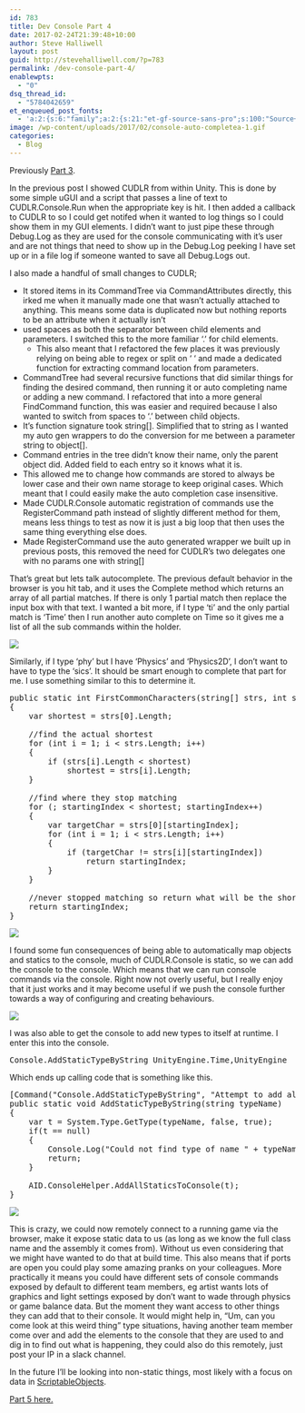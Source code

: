 ```yaml
---
id: 783
title: Dev Console Part 4
date: 2017-02-24T21:39:48+10:00
author: Steve Halliwell
layout: post
guid: http://stevehalliwell.com/?p=783
permalink: /dev-console-part-4/
enablewpts:
  - "0"
dsq_thread_id:
  - "5784042659"
et_enqueued_post_fonts:
  - 'a:2:{s:6:"family";a:2:{s:21:"et-gf-source-sans-pro";s:100:"Source+Sans+Pro:200,200italic,300,300italic,regular,italic,600,600italic,700,700italic,900,900italic";s:10:"et-gf-lato";s:75:"Lato:100,100italic,300,300italic,regular,italic,700,700italic,900,900italic";}s:6:"subset";a:7:{i:0;s:8:"cyrillic";i:1;s:5:"greek";i:2;s:10:"vietnamese";i:3;s:5:"latin";i:4;s:9:"greek-ext";i:5;s:9:"latin-ext";i:6;s:12:"cyrillic-ext";}}'
image: /wp-content/uploads/2017/02/console-auto-completea-1.gif
categories:
  - Blog
---
```

Previously [Part 3](http://stevehalliwell.com/dev-console-part-3/).

In the previous post I showed CUDLR from within Unity. This is done by some simple uGUI and a script that passes a line of text to CUDLR.Console.Run when the appropriate key is hit. I then added a callback to CUDLR to so I could get notifed when it wanted to log things so I could show them in my GUI elements. I didn&#8217;t want to just pipe these through Debug.Log as they are used for the console communicating with it&#8217;s user and are not things that need to show up in the Debug.Log peeking I have set up or in a file log if someone wanted to save all Debug.Logs out.

I also made a handful of small changes to CUDLR;

  * It stored items in its CommandTree via CommandAttributes directly, this irked me when it manually made one that wasn&#8217;t actually attached to anything. This means some data is duplicated now but nothing reports to be an attribute when it actually isn&#8217;t
  * used spaces as both the separator between child elements and parameters. I switched this to the more familiar &#8216;.&#8217; for child elements. 
      * This also meant that I refactored the few places it was previously relying on being able to regex or split on &#8216; &#8216; and made a dedicated function for extracting command location from parameters.
  * CommandTree had several recursive functions that did similar things for finding the desired command, then running it or auto completing name or adding a new command. I refactored that into a more general FindCommand function, this was easier and required because I also wanted to switch from spaces to &#8216;.&#8217; between child objects.
  * It&#8217;s function signature took string[]. Simplified that to string as I wanted my auto gen wrappers to do the conversion for me between a parameter string to object[].
  * Command entries in the tree didn&#8217;t know their name, only the parent object did. Added field to each entry so it knows what it is.
  * This allowed me to change how commands are stored to always be lower case and their own name storage to keep original cases. Which meant that I could easily make the auto completion case insensitive.
  * Made CUDLR.Console automatic registration of commands use the RegisterCommand path instead of slightly different method for them, means less things to test as now it is just a big loop that then uses the same thing everything else does.
  * Made RegisterCommand use the auto generated wrapper we built up in previous posts, this removed the need for CUDLR&#8217;s two delegates one with no params one with string[]

That&#8217;s great but lets talk autocomplete. The previous default behavior in the browser is you hit tab, and it uses the Complete method which returns an array of all partial matches. If there is only 1 partial match then replace the input box with that text. I wanted a bit more, if I type &#8216;ti&#8217; and the only partial match is &#8216;Time&#8217; then I run another auto complete on Time so it gives me a list of all the sub commands within the holder.

![](/wp-content/uploads/2017/02/console-auto-completea-1.gif) 

Similarly, if I type &#8216;phy&#8217; but I have &#8216;Physics&#8217; and &#8216;Physics2D&#8217;, I don&#8217;t want to have to type the &#8216;sics&#8217;. It should be smart enough to complete that part for me. I use something similar to this to determine it.

<pre class="lang:default decode:true ">public static int FirstCommonCharacters(string[] strs, int startingIndex = 0)
{
    var shortest = strs[0].Length;

    //find the actual shortest
    for (int i = 1; i &lt; strs.Length; i++)
    {
        if (strs[i].Length &lt; shortest)
            shortest = strs[i].Length;
    }

    //find where they stop matching
    for (; startingIndex &lt; shortest; startingIndex++)
    {
        var targetChar = strs[0][startingIndex];
        for (int i = 1; i &lt; strs.Length; i++)
        {
            if (targetChar != strs[i][startingIndex])
                return startingIndex;
        }
    }

    //never stopped matching so return what will be the shortest index
    return startingIndex;
}</pre>

![](/wp-content/uploads/2017/02/console-auto-complete.gif)

I found some fun consequences of being able to automatically map objects and statics to the console, much of CUDLR.Console is static, so we can add the console to the console. Which means that we can run console commands via the console. Right now not overly useful, but I really enjoy that it just works and it may become useful if we push the console further towards a way of configuring and creating behaviours.

![](/wp-content/uploads/2017/02/console-run-console.gif)

I was also able to get the console to add new types to itself at runtime. I enter this into the console.

<pre class="lang:default decode:true">Console.AddStaticTypeByString UnityEngine.Time,UnityEngine</pre>

Which ends up calling code that is something like this.

<pre class="lang:default decode:true ">[Command("Console.AddStaticTypeByString", "Attempt to add all static methods, props and fields of the type given by a string", false)]
public static void AddStaticTypeByString(string typeName)
{
    var t = System.Type.GetType(typeName, false, true);
    if(t == null)
    {
        Console.Log("Could not find type of name " + typeName + ". Make sure you are using the correct namespaces, nestedclass and assembly.");
        return;
    }

    AID.ConsoleHelper.AddAllStaticsToConsole(t);
}</pre>

![](/wp-content/uploads/2017/02/console-add-type-runtime.gif)

This is crazy, we could now remotely connect to a running game via the browser, make it expose static data to us (as long as we know the full class name and the assembly it comes from). Without us even considering that we might have wanted to do that at build time. This also means that if ports are open you could play some amazing pranks on your colleagues. More practically it means you could have different sets of console commands exposed by default to different team members, eg artist wants lots of graphics and light settings exposed by don&#8217;t want to wade through physics or game balance data. But the moment they want access to other things they can add that to their console. It would might help in, &#8220;Um, can you come look at this weird thing&#8221; type situations, having another team member come over and add the elements to the console that they are used to and dig in to find out what is happening, they could also do this remotely, just post your IP in a slack channel.

In the future I&#8217;ll be looking into non-static things, most likely with a focus on data in [ScriptableObjects](https://docs.unity3d.com/ScriptReference/ScriptableObject.html).

[Part 5 here.](http://stevehalliwell.com/dev-console-part-5/)